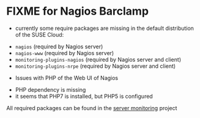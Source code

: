 FIXME for Nagios Barclamp
==========================

* currently some require packages are missing in the default distribution of the SUSE Cloud:
- `nagios` (required by Nagios server)
- `nagios-www` (required by Nagios server)
- `monitoring-plugins-nagios` (required by Nagios server and client)
- `monitoring-plugins-nrpe` (required by Nagios server and client)

* Issues with PHP of the Web UI of Nagios
- PHP dependency is missing
- it seems that PHP7 is installed, but PHP5 is configured

All required packages can be found in the [server monitoring](https://build.opensuse.org/project/show/server:monitoring) project
